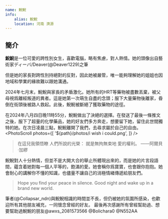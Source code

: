 ```yaml
---
name: 鯢鯢
info:
    alias: 鯢鯢
    location: 河南 濟源
---
```


## 簡介

**鯢鯢**是一位可愛的跨性別女生，喜歡電腦，略有焦慮，對人熱情。她的頭像出自藝術家ディーバ/Deaver(@Deaver1229)之筆

但是她的家長對跨性別持絕對的反對，因此她被嚴管，唯一能夠理解她的姐姐也因地域和學業的緣故難以跟她溝通。

2024年七月末，鯢鯢與家長的矛盾激化。她所有的HRT等藥物被盡數丟棄，被父母視爲離經叛道的異者。這是她第一次萌生自盡的念頭；服下大量藥物後離家，昏倒在街頭後被路人救起。此後，鯢鯢被斷絕了獲取藥物的途徑。

在2024年八月四日晚11時55分，鯢鯢做出了決絕的選擇。在發送了最後一條推文之後，服下了超量的化學藥品，她的好友們多方奔走，想要留下她，留住此世間獨特的她。在次日凌晨三點，鯢鯢離開了我們，去尋求屬於自己的自由。
<PhotoScroll photos={[ '${path}/photos/i wish i could.png', ]} />

>在這兒我領悟瞭
>人們所說的光榮：
>  就是無拘無束地
>  愛的權利。
>         ——阿爾貝·加繆

鯢鯢對人十分熱情，但並不是大開大合的舉止所體現出來的，而是她的片言段語間，蘊含着她對每一個人平等的，飽滿的愛。她會稱你爲寶寶，也會跟你抱抱。她會耐心的講解你不懂的知識，也儘量不讓自己的消極情緒傳遞給朋友們。

>Hope you find your peace in silence.
>Good night and wake up in a brand new world.

筆者(@Collapsar_ndn)與鯢鯢相識的時間並不長，但仍被她的氛圍所感染，也歡迎所有其他朋友補充，一同懷念曾經的好友。
最後再次感謝所有曾經幫助過、想要幫助過鯢鯢的朋友@awxs_2081573566 @Bolichara0 @N552AA
